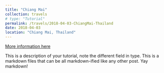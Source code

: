 ```yaml
---
title: "Chiang Mai"
collection: travels
# type: "Tutorial"
permalink: /travels/2018-04-03-ChiangMai-Thailand
date: 2018-04-03
location: "Chiang Mai, Thailand"
---
```


[More information here](http://exampleurl.com)

This is a description of your tutorial, note the different field in type. This is a markdown files that can be all markdown-ified like any other post. Yay markdown!
